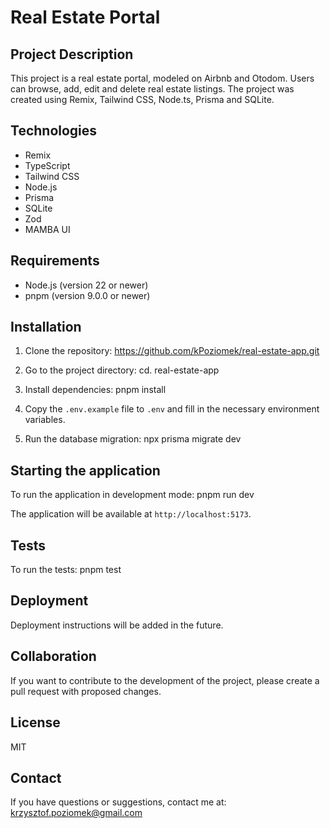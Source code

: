 # Real Estate Portal

## Project Description
This project is a real estate portal, modeled on Airbnb and Otodom. Users can browse, add, edit and delete real estate listings. The project was created using Remix, Tailwind CSS, Node.ts, Prisma and SQLite.

## Technologies
- Remix
- TypeScript
- Tailwind CSS
- Node.js
- Prisma
- SQLite
- Zod
- MAMBA UI

## Requirements
- Node.js (version 22 or newer)
- pnpm (version 9.0.0 or newer)

## Installation
1. Clone the repository: https://github.com/kPoziomek/real-estate-app.git
2. Go to the project directory: cd. real-estate-app
3. Install dependencies: pnpm install
4. Copy the `.env.example` file to `.env` and fill in the necessary environment variables.

5. Run the database migration: npx prisma migrate dev

## Starting the application
To run the application in development mode: pnpm run dev

The application will be available at `http://localhost:5173`.

## Tests
To run the tests: pnpm test

## Deployment
Deployment instructions will be added in the future.

## Collaboration
If you want to contribute to the development of the project, please create a pull request with proposed changes.

## License
MIT

## Contact
If you have questions or suggestions, contact me at: krzysztof.poziomek@gmail.com
